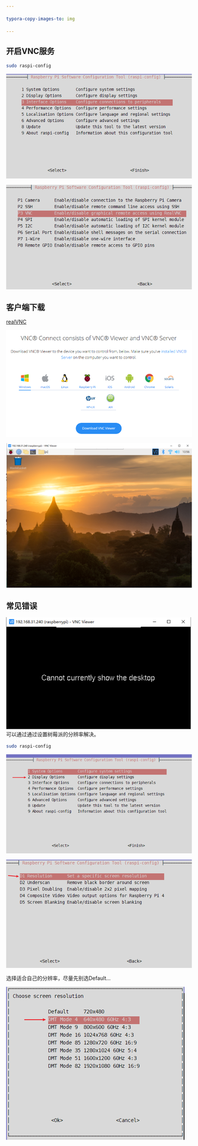 ```yaml
---

typora-copy-images-to: img

---
```




## 开启VNC服务

```bash
sudo raspi-config
```

![image-20201208185920659](img/image-20201208185920659.png)



![image-20201208185930041](img/image-20201208185930041.png)



## 客户端下载

[realVNC](https://www.realvnc.com/en/connect/download/viewer/windows/)

![image-20201208185519930](img/image-20201208185519930.png)





![image-20201208185650408](img/image-20201208185650408.png)









## 常见错误

![Snipaste_2020-12-07_21-56-04](img/Snipaste_2020-12-07_21-56-04.png)
可以通过通过设置树莓派的分辨率解决。

```bash
sudo raspi-config
```

![image-20201208185240101](img/image-20201208185240101.png)

![image-20201208185256301](img/image-20201208185256301.png)

选择适合自己的分辨率，尽量先别选Default...

![image-20201208185311746](img/image-20201208185311746.png)